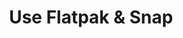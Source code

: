 ---
sidebar_position: 3
title: "Use Flatpak & Snap"
sidebar_label: "Use Flatpak & Snap"
description: "Utilize universal packaging in Debian systems - install Flatpak applications, configure Snap packages, manage containerized software, and leverage cross-distribution packaging."
keywords:
  - "debian flatpak snap"
  - "universal packaging"
  - "containerized software"
  - "cross-distribution packages"
  - "application sandboxing"
tags:
  - debian
  - flatpak
  - snap
  - universal-packaging
  - containerized-apps
slug: /linux/debian/software/third-party-software/use-flatpak-snap
---
